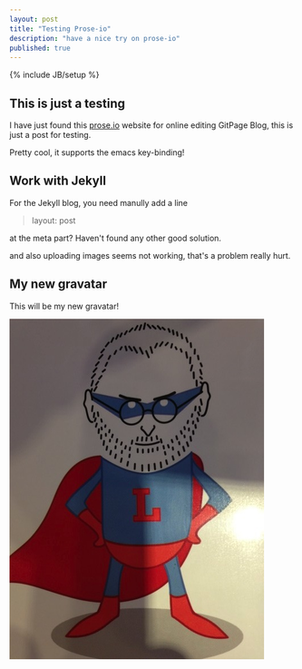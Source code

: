 ```yaml
---
layout: post
title: "Testing Prose-io"
description: "have a nice try on prose-io"
published: true
---
```


{% include JB/setup %}

## This is just a testing

I have just found this [prose.io](prose.io) website for online editing GitPage Blog,
this is just a post for testing.

Pretty cool, it supports the emacs key-binding!

## Work with Jekyll

For the Jekyll blog, you need manully add a line

> layout: post

at the meta part? Haven't found any other good solution.

and also uploading images seems not working, that's a problem really hurt.

## My new gravatar

This will be my new gravatar!

![jobs](/images/jobs.jpg)
